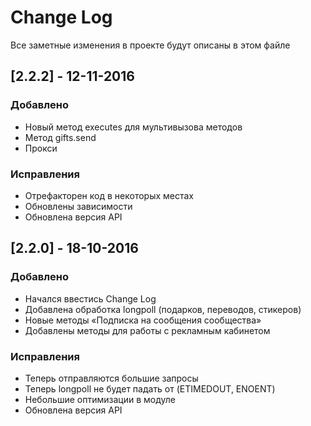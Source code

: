 # Change Log
Все заметные изменения в проекте будут описаны в этом файле

## [2.2.2] - 12-11-2016
### Добавлено
- Новый метод executes для мультивызова методов
- Метод gifts.send
- Прокси

### Исправления
- Отрефакторен код в некоторых местах
- Обновлены зависимости
- Обновлена версия API

## [2.2.0] - 18-10-2016
### Добавлено
- Начался ввестись Change Log
- Добавлена обработка longpoll (подарков, переводов, стикеров)
- Новые методы «Подписка на сообщения сообщества»
- Добавлены методы для работы с рекламным кабинетом

### Исправления
- Теперь отправляются большие запросы
- Теперь longpoll не будет падать от (ETIMEDOUT, ENOENT)
- Небольшие оптимизации в модуле
- Обновлена версия API
